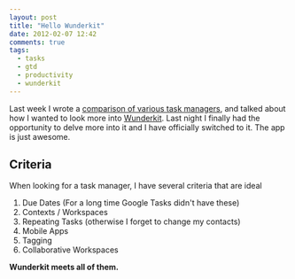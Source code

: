 ```yaml
---
layout: post
title: "Hello Wunderkit"
date: 2012-02-07 12:42
comments: true
tags: 
  - tasks
  - gtd
  - productivity
  - wunderkit
---
```


Last week I wrote a [comparison of various task managers](http://pspeter3.github.com/blog/2012/02/01/comparisons-of-task-managers/),
and talked about how I wanted to look more into [Wunderkit](http://www.wunderkit.com/).
Last night I finally had the opportunity to delve more into it and I have officially
switched to it. The app is just awesome.

## Criteria

When looking for a task manager, I have several criteria that are ideal

1. Due Dates (For a long time Google Tasks didn't have these)
2. Contexts / Workspaces
3. Repeating Tasks (otherwise I forget to change my contacts)
4. Mobile Apps
5. Tagging
6. Collaborative Workspaces

**Wunderkit meets all of them.**
